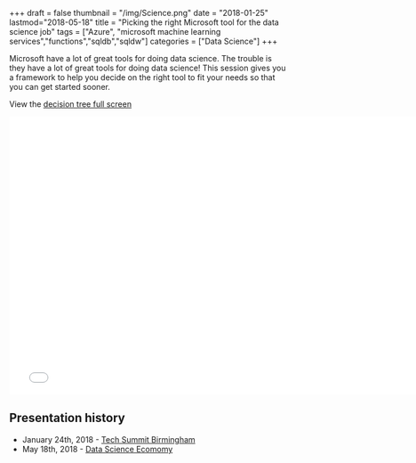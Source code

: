 +++
draft = false
thumbnail = "/img/Science.png"
date = "2018-01-25"
lastmod="2018-05-18"
title = "Picking the right Microsoft tool for the data science job"
tags = ["Azure", "microsoft machine learning services","functions","sqldb","sqldw"]
categories = ["Data Science"]
+++

Microsoft have a lot of great tools for doing data science. The trouble is they have a lot of great tools for doing data science! This session gives you a framework to help you decide on the right tool to fit your needs so that you can get started sooner. 


View the [decision tree full screen](../../files/dsdtree/index.html)


<iframe src="../../files/dsdtree/index.html"	 width="760px" height="500px"  frameborder="0" scrolling="no"></iframe>


## Presentation history
- January 24th, 2018 - [Tech Summit Birmingham](https://birmingham.techsummit.microsoft.com)
- May 18th, 2018 - [Data Science Ecomomy](http://ds2economy.com/)                          
